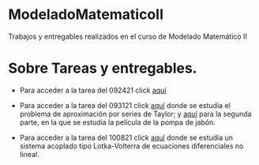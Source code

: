 # ModeladoMatematicoII
Trabajos y entregables realizados en el curso de Modelado Matemático II

# Sobre Tareas y entregables.
- Para acceder a la tarea del 092421 click [aquí](https://github.com/LeonardoLopez2218061/ModeladoMatematico2/blob/main/Notebooks/092421Tarea2.ipynb)

- Para acceder a la tarea del 093121 click [aquí](https://github.com/LeonardoLopez2218061/ModeladoMatematicoII_LEO/blob/main/Notebooks/093121Tarea1.ipynb) donde se estudia el problema de aproximación por series de Taylor; y [aquí](https://github.com/LeonardoLopez2218061/ModeladoMatematicoII_LEO/blob/main/Notebooks/093121Tarea3.ipynb) para la segunda parte, en la que se estudia la película de la pompa de jabón.

- Para acceder a la tarea del 100821 click [aquí](https://github.com/LeonardoLopez2218061/ModeladoMatematicoII_LEO/blob/main/Notebooks/100821TareaSistemaLotkaVolterra.ipynb) donde se estudia un sistema acoplado tipo Lotka-Volterra de ecuaciones diferenciales no lineal.